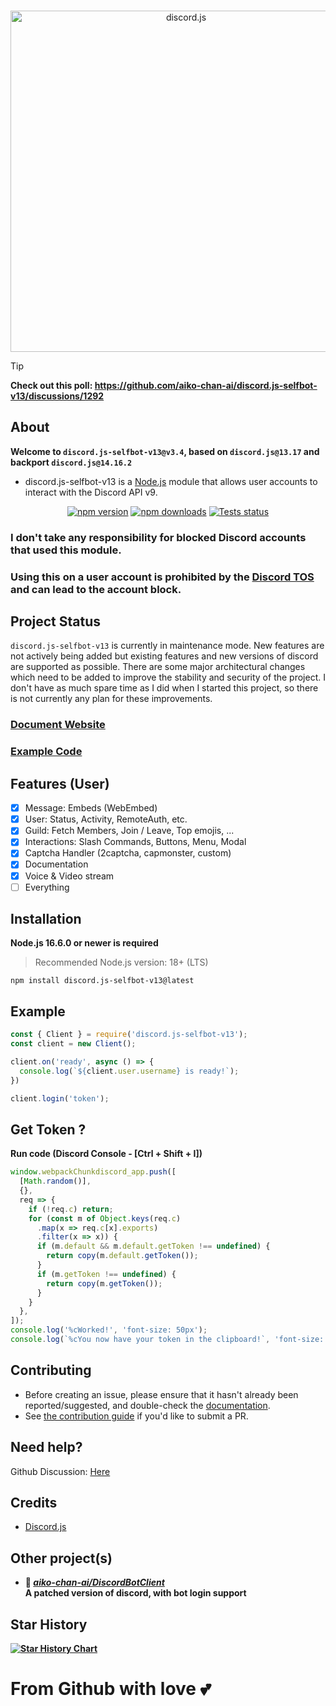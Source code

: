 <div align="center">
  <br />
  <p>
    <a href="https://discord.js.org"><img src="https://discord.js.org/static/logo.svg" width="546" alt="discord.js" /></a>
  </p>
</div>

> [!TIP]
> **Check out this poll: https://github.com/aiko-chan-ai/discord.js-selfbot-v13/discussions/1292**

## About

<strong>Welcome to `discord.js-selfbot-v13@v3.4`, based on `discord.js@13.17` and backport `discord.js@14.16.2`</strong>

- discord.js-selfbot-v13 is a [Node.js](https://nodejs.org) module that allows user accounts to interact with the Discord API v9.


<div align="center">
  <p>
    <a href="https://www.npmjs.com/package/discord.js-selfbot-v13"><img src="https://img.shields.io/npm/v/discord.js-selfbot-v13.svg" alt="npm version" /></a>
    <a href="https://www.npmjs.com/package/discord.js-selfbot-v13"><img src="https://img.shields.io/npm/dt/discord.js-selfbot-v13.svg" alt="npm downloads" /></a>
    <a href="https://github.com/aiko-chan-ai/discord.js-selfbot-v13/actions"><img src="https://github.com/aiko-chan-ai/discord.js-selfbot-v13/actions/workflows/lint.yml/badge.svg" alt="Tests status" /></a>
  </p>
</div>

### <strong>I don't take any responsibility for blocked Discord accounts that used this module.</strong>
### <strong>Using this on a user account is prohibited by the [Discord TOS](https://discord.com/terms) and can lead to the account block.</strong>

## Project Status

`discord.js-selfbot-v13` is currently in maintenance mode. New features are not actively being added but existing features and new versions of discord are supported as possible. There are some major architectural changes which need to be added to improve the stability and security of the project. I don't have as much spare time as I did when I started this project, so there is not currently any plan for these improvements.

### <strong>[Document Website](https://discordjs-self-v13.netlify.app/)</strong>

### <strong>[Example Code](https://github.com/aiko-chan-ai/discord.js-selfbot-v13/tree/main/examples)</strong>

## Features (User)
- [x] Message: Embeds (WebEmbed)
- [x] User: Status, Activity, RemoteAuth, etc.
- [X] Guild: Fetch Members, Join / Leave, Top emojis, ...
- [X] Interactions: Slash Commands, Buttons, Menu, Modal
- [X] Captcha Handler (2captcha, capmonster, custom)
- [X] Documentation
- [x] Voice & Video stream
- [ ] Everything

## Installation

**Node.js 16.6.0 or newer is required**

> Recommended Node.js version: 18+ (LTS)

```sh-session
npm install discord.js-selfbot-v13@latest
```

## Example

```js
const { Client } = require('discord.js-selfbot-v13');
const client = new Client();

client.on('ready', async () => {
  console.log(`${client.user.username} is ready!`);
})

client.login('token');
```

## Get Token ?

<strong>Run code (Discord Console - [Ctrl + Shift + I])</strong>

```js
window.webpackChunkdiscord_app.push([
  [Math.random()],
  {},
  req => {
    if (!req.c) return;
    for (const m of Object.keys(req.c)
      .map(x => req.c[x].exports)
      .filter(x => x)) {
      if (m.default && m.default.getToken !== undefined) {
        return copy(m.default.getToken());
      }
      if (m.getToken !== undefined) {
        return copy(m.getToken());
      }
    }
  },
]);
console.log('%cWorked!', 'font-size: 50px');
console.log(`%cYou now have your token in the clipboard!`, 'font-size: 16px');
```

## Contributing

- Before creating an issue, please ensure that it hasn't already been reported/suggested, and double-check the
[documentation](https://discordjs-self-v13.netlify.app/).  
- See [the contribution guide](https://github.com/discordjs/discord.js/blob/main/.github/CONTRIBUTING.md) if you'd like to submit a PR.

## Need help?
Github Discussion: [Here](https://github.com/aiko-chan-ai/discord.js-selfbot-v13/discussions)

## Credits
- [Discord.js](https://github.com/discordjs/discord.js)

## <strong>Other project(s)

- 📘 [***aiko-chan-ai/DiscordBotClient***](https://github.com/aiko-chan-ai/DiscordBotClient) <br/>
  A patched version of discord, with bot login support

## Star History

[![Star History Chart](https://api.star-history.com/svg?repos=aiko-chan-ai/discord.js-selfbot-v13&type=Date)](https://star-history.com/#aiko-chan-ai/discord.js-selfbot-v13&Date)


# From Github with love 💕
